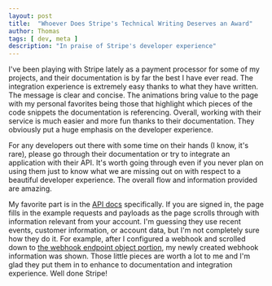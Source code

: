 ```yaml
---
layout: post
title:  "Whoever Does Stripe's Technical Writing Deserves an Award"
author: Thomas
tags: [ dev, meta ]
description: "In praise of Stripe's developer experience"
---
```


I've been playing with Stripe lately as a payment processor for some of my projects, and their documentation is by far the best I have ever read. The integration experience is extremely easy thanks to what they have written. The message is clear and concise. The animations bring value to the page with my personal favorites being those that highlight which pieces of the code snippets the documentation is referencing. Overall, working with their service is much easier and more fun thanks to their documentation. They obviously put a huge emphasis on the developer experience.

For any developers out there with some time on their hands (I know, it's rare), please go through their documentation or try to integrate an application with their API. It's worth going through even if you never plan on using them just to know what we are missing out on with respect to a beautiful developer experience. The overall flow and information provided are amazing.

My favorite part is in the [API docs](https://stripe.com/docs/api) specifically. If you are signed in, the page fills in the example requests and payloads as the page scrolls through with information relevant from your account. I'm guessing they use recent events, customer information, or account data, but I'm not completely sure how they do it. For example, after I configured a webhook and scrolled down to [the webhook endpoint object portion](https://stripe.com/docs/api/webhook_endpoints/object), my newly created webhook information was shown. Those little pieces are worth a lot to me and I'm glad they put them in to enhance to documentation and integration experience. Well done Stripe!